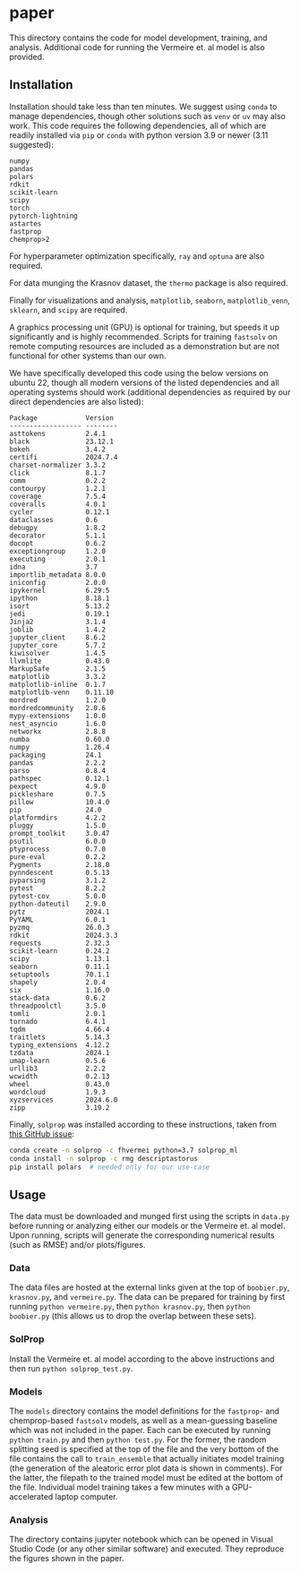 # paper

This directory contains the code for model development, training, and analysis.
Additional code for running the Vermeire et. al model is also provided.

## Installation
Installation should take less than ten minutes.
We suggest using `conda` to manage dependencies, though other solutions such as `venv` or `uv` may also work.
This code requires the following dependencies, all of which are readily installed via `pip` or `conda` with python version 3.9 or newer (3.11 suggested):
```
numpy
pandas
polars
rdkit
scikit-learn
scipy
torch
pytorch-lightning
astartes
fastprop
chemprop>2
```

For hyperparameter optimization specifically, `ray` and `optuna` are also required.

For data munging the Krasnov dataset, the `thermo` package is also required.

Finally for visualizations and analysis, `matplotlib`, `seaborn`, `matplotlib_venn`, `sklearn`, and `scipy` are required.

A graphics processing unit (GPU) is optional for training, but speeds it up significantly and is highly recommended.
Scripts for training `fastsolv` on remote computing resources are included as a demonstration but are not functional for other systems than our own.

We have specifically developed this code using the below versions on ubuntu 22, though all modern versions of the listed dependencies and all operating systems should work (additional dependencies as required by our direct dependencies are also listed):
```
Package            Version 
------------------ --------
asttokens          2.4.1
black              23.12.1
bokeh              3.4.2
certifi            2024.7.4
charset-normalizer 3.3.2
click              8.1.7
comm               0.2.2
contourpy          1.2.1
coverage           7.5.4
coveralls          4.0.1
cycler             0.12.1
dataclasses        0.6
debugpy            1.8.2
decorator          5.1.1
docopt             0.6.2
exceptiongroup     1.2.0
executing          2.0.1
idna               3.7
importlib_metadata 8.0.0
iniconfig          2.0.0
ipykernel          6.29.5
ipython            8.18.1
isort              5.13.2
jedi               0.19.1
Jinja2             3.1.4
joblib             1.4.2
jupyter_client     8.6.2
jupyter_core       5.7.2
kiwisolver         1.4.5
llvmlite           0.43.0
MarkupSafe         2.1.5
matplotlib         3.3.2
matplotlib-inline  0.1.7
matplotlib-venn    0.11.10
mordred            1.2.0
mordredcommunity   2.0.6
mypy-extensions    1.0.0
nest_asyncio       1.6.0
networkx           2.8.8
numba              0.60.0
numpy              1.26.4
packaging          24.1
pandas             2.2.2
parso              0.8.4
pathspec           0.12.1
pexpect            4.9.0
pickleshare        0.7.5
pillow             10.4.0
pip                24.0
platformdirs       4.2.2
pluggy             1.5.0
prompt_toolkit     3.0.47
psutil             6.0.0
ptyprocess         0.7.0
pure-eval          0.2.2
Pygments           2.18.0
pynndescent        0.5.13
pyparsing          3.1.2
pytest             8.2.2
pytest-cov         5.0.0
python-dateutil    2.9.0
pytz               2024.1
PyYAML             6.0.1
pyzmq              26.0.3
rdkit              2024.3.3
requests           2.32.3
scikit-learn       0.24.2
scipy              1.13.1
seaborn            0.11.1
setuptools         70.1.1
shapely            2.0.4
six                1.16.0
stack-data         0.6.2
threadpoolctl      3.5.0
tomli              2.0.1
tornado            6.4.1
tqdm               4.66.4
traitlets          5.14.3
typing_extensions  4.12.2
tzdata             2024.1
umap-learn         0.5.6
urllib3            2.2.2
wcwidth            0.2.13
wheel              0.43.0
wordcloud          1.9.3
xyzservices        2024.6.0
zipp               3.19.2
```

Finally, `solprop` was installed according to these instructions, taken from [this GitHub issue](https://github.com/fhvermei/SolProp_ML/issues/6#issuecomment-1317395817):
```bash
conda create -n solprop -c fhvermei python=3.7 solprop_ml
conda install -n solprop -c rmg descriptastorus
pip install polars  # needed only for our use-case
```

## Usage

The data must be downloaded and munged first using the scripts in `data.py` before running or analyzing either our models or the Vermeire et. al model.
Upon running, scripts will generate the corresponding numerical results (such as RMSE) and/or plots/figures.

### Data

The data files are hosted at the external links given at the top of `boobier.py`, `krasnov.py`, and `vermeire.py`.
The data can be prepared for training by first running `python vermeire.py`, then `python krasnov.py`, then `python boobier.py` (this allows us to drop the overlap between these sets).

### SolProp

Install the Vermeire et. al model according to the above instructions and then run `python solprop_test.py`.

### Models

The `models` directory contains the model definitions for the `fastprop`- and chemprop-based `fastsolv` models, as well as a mean-guessing baseline which was not included in the paper.
Each can be executed by running `python train.py` and then `python test.py`.
For the former, the random splitting seed is specified at the top of the file and the very bottom of the file contains the call to `train_ensemble` that actually initiates model training (the generation of the aleatoric error plot data is shown in comments).
For the latter, the filepath to the trained model must be edited at the bottom of the file.
Individual model training takes a few minutes with a GPU-accelerated laptop computer.

### Analysis
The directory contains jupyter notebook which can be opened in Visual Studio Code (or any other similar software) and executed.
They reproduce the figures shown in the paper. 
